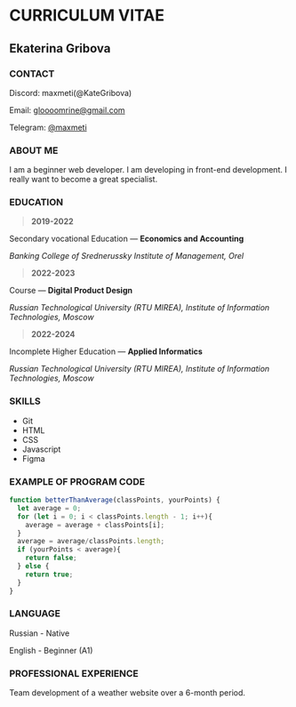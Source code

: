 # CURRICULUM VITAE

## Ekaterina Gribova

### CONTACT

Discord: maxmeti(@KateGribova)

Email: [gloooomrine@gmail.com](gloooomrine@gmail.com)

Telegram: [@maxmeti](https://t.me/maxmeti)

### ABOUT ME

I am a beginner web developer. I am developing in front-end development. I really want to become a great specialist.

### EDUCATION

>**2019-2022**

Secondary vocational Education — **Economics and Accounting**

*Banking College of Srednerussky Institute of Management, Orel*  

>**2022-2023**

Course — **Digital Product Design**

*Russian Technological University (RTU MIREA), Institute of Information Technologies, Moscow*  

>**2022-2024**

Incomplete Higher Education — **Applied Informatics**

*Russian Technological University (RTU MIREA), Institute of Information Technologies, Moscow*  

### SKILLS

* Git
* HTML
* CSS
* Javascript
* Figma

### EXAMPLE OF PROGRAM CODE

```JAVASCRIPT
function betterThanAverage(classPoints, yourPoints) {
  let average = 0;
  for (let i = 0; i < classPoints.length - 1; i++){
    average = average + classPoints[i];
  }
  average = average/classPoints.length;
  if (yourPoints < average){
    return false;
  } else {
    return true;
  }
}
```

### LANGUAGE

Russian - Native

English - Beginner (A1)

### PROFESSIONAL EXPERIENCE

Team development of a weather website over a 6-month period.
